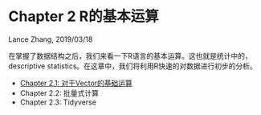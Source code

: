 Chapter 2 R的基本运算
================
Lance Zhang, 2019/03/18



在掌握了数据结构之后，我们来看一下R语言的基本运算。这也就是统计中的，descriptive statistics。在这章中，我们将利用R快速的对数据进行初步的分析。



- [Chapter 2.1: 对于Vector的基础运算](https://github.com/Yuz13001/Rtutorial/blob/master/tut/ch21basicop.md)
- Chapter 2.2: 批量式计算
- Chapter 2.3: Tidyverse

